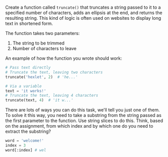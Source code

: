 
Create a function called `truncate()` that truncates a string passed to it to a specified number of characters, adds an ellipsis at the end, and returns the resulting string. This kind of logic is often used on websites to display long text in shortened form.

The function takes two parameters:

1. The string to be trimmed
2. Number of characters to leave

An example of how the function you wrote should work:

```python
# Pass text directly
# Truncate the text, leaving two characters
truncate('hexlet', 2)  # 'he...'

# Via a variable
text = 'it works!'
# Truncate the text, leaving 4 characters
truncate(text, 4)  # 'it w...'
```

There are lots of ways you can do this task, we'll tell you just one of them. To solve it this way, you need to take a substring from the string passed as the first parameter to the function. Use string slices to do this. Think, based on the assignment, from which index and by which one do you need to extract the substring?

```python
word = 'welcome!'
index = 3
word[:index] # wel
```
